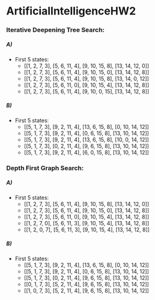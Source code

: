 # ArtificialIntelligenceHW2
### Iterative Deepening Tree Search:
##### A)

* First 5 states:
    * [[1, 2, 7, 3], [5, 6, 11, 4], [9, 10, 15, 8], [13, 14, 12, 0]]
    * [[1, 2, 7, 3], [5, 6, 11, 4], [9, 10, 15, 0], [13, 14, 12, 8]]
    * [[1, 2, 7, 3], [5, 6, 11, 4], [9, 10, 15, 8], [13, 14, 0, 12]]
    * [[1, 2, 7, 3], [5, 6, 11, 0], [9, 10, 15, 4], [13, 14, 12, 8]]
    * [[1, 2, 7, 3], [5, 6, 11, 4], [9, 10, 0, 15], [13, 14, 12, 8]]

##### B)

* First 5 states:
    * [[5, 1, 7, 3], [9, 2, 11, 4], [13, 6, 15, 8], [0, 10, 14, 12]]
    * [[5, 1, 7, 3], [9, 2, 11, 4], [0, 6, 15, 8], [13, 10, 14, 12]]
    * [[5, 1, 7, 3], [9, 2, 11, 4], [13, 6, 15, 8], [10, 0, 14, 12]]
    * [[5, 1, 7, 3], [0, 2, 11, 4], [9, 6, 15, 8], [13, 10, 14, 12]]
    * [[5, 1, 7, 3], [9, 2, 11, 4], [6, 0, 15, 8], [13, 10, 14, 12]]


### Depth First Graph Search:
##### A)

* First 5 states:
    * [[1, 2, 7, 3], [5, 6, 11, 4], [9, 10, 15, 8], [13, 14, 12, 0]]
    * [[1, 2, 7, 3], [5, 6, 11, 4], [9, 10, 15, 0], [13, 14, 12, 8]]
    * [[1, 2, 7, 3], [5, 6, 11, 0], [9, 10, 15, 4], [13, 14, 12, 8]]
    * [[1, 2, 7, 0], [5, 6, 11, 3], [9, 10, 15, 4], [13, 14, 12, 8]]
    * [[1, 2, 0, 7], [5, 6, 11, 3], [9, 10, 15, 4], [13, 14, 12, 8]]
    
##### B)

* First 5 states:
    * [[5, 1, 7, 3], [9, 2, 11, 4], [13, 6, 15, 8], [0, 10, 14, 12]]
    * [[5, 1, 7, 3], [9, 2, 11, 4], [0, 6, 15, 8], [13, 10, 14, 12]]
    * [[5, 1, 7, 3], [0, 2, 11, 4], [9, 6, 15, 8], [13, 10, 14, 12]]
    * [[0, 1, 7, 3], [5, 2, 11, 4], [9, 6, 15, 8], [13, 10, 14, 12]]
    * [[1, 0, 7, 3], [5, 2, 11, 4], [9, 6, 15, 8], [13, 10, 14, 12]]